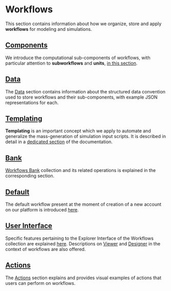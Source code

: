 # Workflows

This section contains information about how we organize, store and apply **workflows** for modeling and simulations.

## [Components](components/overview.md)

We introduce the computational sub-components of workflows, with particular attention to **subworkflows** and **units**, [in this section](components/overview.md). 

## [Data](data/overview.md)

The [Data](data/overview.md) section contains information about the structured data convention used to store workflows and their sub-components, with example JSON representations for each.

## [Templating](templating/overview.md)

**Templating** is an important concept which we apply to automate and generalize the mass-generation of simulation input scripts. It is described in detail in a [dedicated section](templating/overview.md) of the documentation.

## [Bank](bank.md)

[Workflows Bank](bank.md) collection and its related operations is explained in the corresponding section.

## [Default](default.md)

The default workflow present at the moment of creation of a new account on our platform is introduced [here](default.md).

## [User Interface]()

Specific features pertaining to the Explorer Interface of the Workflows collection are explained [here](ui/explorer.md). Descriptions on [Viewer](ui/viewer.md) and [Designer](../workflow-designer/overview.md) in the context of workflows are also offered.

## [Actions](actions/overview.md)

The [Actions](actions/overview.md) section explains and provides visual examples of actions that users can perform on workflows.
